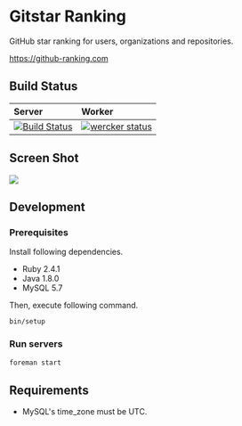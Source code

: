 # Gitstar Ranking

GitHub star ranking for users, organizations and repositories.

https://github-ranking.com

## Build Status

| Server | Worker |
|:-------|:-------|
| [![Build Status](https://travis-ci.org/k0kubun/gitstar-ranking.svg?branch=master)](https://travis-ci.org/k0kubun/gitstar-ranking) | [![wercker status](https://app.wercker.com/status/4f1170bbabcfa8b28e379746dff4e167/s/master "wercker status")](https://app.wercker.com/project/byKey/4f1170bbabcfa8b28e379746dff4e167) |

## Screen Shot

[![](http://i.gyazo.com/c737a76774886f59ba73215c01e5d053.png)](http://githubranking.com)

## Development

### Prerequisites

Install following dependencies.

- Ruby 2.4.1
- Java 1.8.0
- MySQL 5.7

Then, execute following command.

```
bin/setup
```

### Run servers

```sh
foreman start
```

## Requirements

- MySQL's time\_zone must be UTC.
